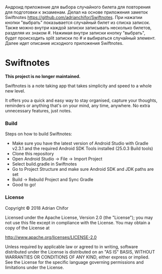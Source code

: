 Андроид приложение для выбора случайного билета для повторения для подготовки к экзаменам. Делал на основе приложения заметок Swiftnotes https://github.com/adrianchifor/Swiftnotes.
При нажатии кнопки "выбрать" показывается случайный билет из списка записок.
Также можно внутри каждой записки записывать несколько билетов, разделяя их знаком #. Нажимая внутри записки кнопку "выбрать", будет происходить split записки по # и выбираться случайный элемент. Далее идет описание исходного приложения Swiftnotes.
# Swiftnotes

**This project is no longer maintained.**

Swiftnotes is a note taking app that takes simplicity and speed to a whole new level. 

It offers you a quick and easy way to stay organised, capture your thoughts, reminders or anything that's on your mind, any time, anywhere. No extra unnecessary features, just notes.

### Build

Steps on how to build Swiftnotes:
- Make sure you have the latest version of Android Studio with Gradle v2.3.1 and the required Android SDK Tools installed (25.0.3 Build tools)
- Clone this repository
- Open Android Studio -> File -> Import Project
- Select build.gradle in Swiftnotes
- Go to Project Structure and make sure Android SDK and JDK paths are set
- Build -> Rebuild Project and Sync Gradle
- Good to go!

### License

Copyright &copy; 2018 Adrian Chifor

Licensed under the Apache License, Version 2.0 (the "License"); you may not use this file except in compliance with the License. You may obtain a copy of the License at

http://www.apache.org/licenses/LICENSE-2.0

Unless required by applicable law or agreed to in writing, software distributed under the License is distributed on an "AS IS" BASIS, WITHOUT WARRANTIES OR CONDITIONS OF ANY KIND, either express or implied. See the License for the specific language governing permissions and limitations under the License.
